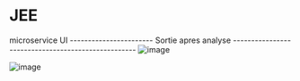 # JEE
microservice UI
----------------------- Sortie apres analyse ---------------------------------------------------
![image](https://github.com/diakhoumpa/JEE/assets/105163720/ae84604e-a6d9-4987-b82e-b750ba6cf16b)


![image](https://github.com/diakhoumpa/JEE/assets/105163720/7d6c2617-485a-470d-9285-1d742df83bed)


